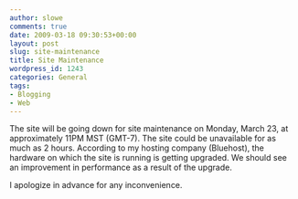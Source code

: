 ```yaml
---
author: slowe
comments: true
date: 2009-03-18 09:30:53+00:00
layout: post
slug: site-maintenance
title: Site Maintenance
wordpress_id: 1243
categories: General
tags:
- Blogging
- Web
---
```


The site will be going down for site maintenance on Monday, March 23, at approximately 11PM MST (GMT-7). The site could be unavailable for as much as 2 hours. According to my hosting company (Bluehost), the hardware on which the site is running is getting upgraded. We should see an improvement in performance as a result of the upgrade.

I apologize in advance for any inconvenience.
